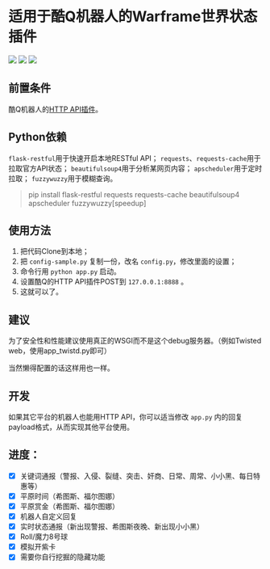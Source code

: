 # 适用于酷Q机器人的Warframe世界状态插件

[![](https://img.shields.io/github/issues/Raka-loah/qqbot-plugin-warframe.svg)](https://github.com/Raka-loah/qqbot-plugin-warframe/issues)
![](https://img.shields.io/github/stars/Raka-loah/qqbot-plugin-warframe.svg)
[![](https://img.shields.io/github/license/Raka-loah/qqbot-plugin-warframe.svg)](https://github.com/Raka-loah/qqbot-plugin-warframe/blob/master/LICENSE)

**前置条件**
------

酷Q机器人的[HTTP API插件](https://github.com/richardchien/coolq-http-api)。

**Python依赖**
------

`flask-restful`用于快速开启本地RESTful API；
`requests`、`requests-cache`用于拉取官方API状态；
`beautifulsoup4`用于分析某网页内容；
`apscheduler`用于定时拉取；
`fuzzywuzzy`用于模糊查询。
> pip install flask-restful requests requests-cache beautifulsoup4 apscheduler fuzzywuzzy[speedup]

**使用方法**
------

1. 把代码Clone到本地；
2. 把 `config-sample.py` 复制一份，改名 `config.py`，修改里面的设置；
3. 命令行用 `python app.py` 启动。
4. 设置酷Q的HTTP API插件POST到 `127.0.0.1:8888` 。
5. 这就可以了。

**建议**
------

为了安全性和性能建议使用真正的WSGI而不是这个debug服务器。（例如Twisted web，使用app_twistd.py即可）

当然懒得配置的话这样用也一样。

**开发**
------

如果其它平台的机器人也能用HTTP API，你可以适当修改 `app.py` 内的回复payload格式，从而实现其他平台使用。

**进度：**
------
- [x] 关键词通报（警报、入侵、裂缝、突击、奸商、日常、周常、小小黑、每日特惠等）
- [x] 平原时间（希图斯、福尔图娜）
- [x] 平原赏金（希图斯、福尔图娜）
- [x] 机器人自定义回复
- [x] 实时状态通报（新出现警报、希图斯夜晚、新出现小小黑）
- [x] Roll/魔力8号球
- [x] 模拟开紫卡
- [x] 需要你自行挖掘的隐藏功能
